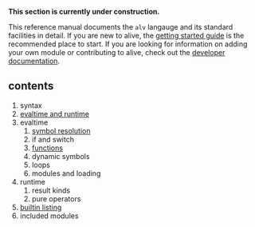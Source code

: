 __This section is currently under construction.__

This reference manual documents the `alv` langauge and its standard facilities
in detail. If you are new to alive, the [getting started guide][guide] is the
recommended place to start. If you are looking for information on adding your
own module or contributing to alive, check out the
[developer documentation](../internals/index.html).

[guide]: (../guide/index.html)

## contents

1. syntax
2. [evaltime and runtime](02_evaltime-and-runtime.html)
3. evaltime
   1. [symbol resolution](03-1_symbol-resolution.html)
   2. if and switch
   3. [functions](03-3_functions.html)
   4. dynamic symbols
   5. loops
   6. modules and loading
4. runtime
   1. result kinds
   2. pure operators
5. [builtin listing](builtins.html)
6. included modules
